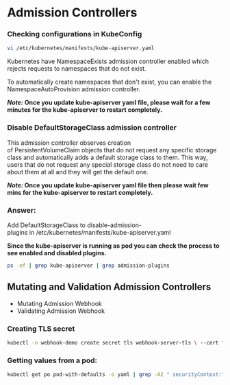 # Admission Controllers

### Checking configurations in KubeConfig

```bash
vi /etc/kubernetes/manifests/kube-apiserver.yaml
```

Kubernetes have NamespaceExists admission controller enabled which rejects requests to namespaces that do not exist. 

To automatically create namespaces that don't exist, you can enable the NamespaceAutoProvision admission controller.

***Note:* Once you update kube-apiserver yaml file, please wait for a few minutes for the kube-apiserver to restart completely.**

### Disable DefaultStorageClass admission controller

This admission controller observes creation of PersistentVolumeClaim objects that do not request any specific storage class and automatically adds a default storage class to them. This way, users that do not request any special storage class do not need to care about them at all and they will get the default one.

***Note:* Once you update kube-apiserver yaml file then please wait few mins for the kube-apiserver to restart completely.**

### Answer:

Add DefaultStorageClass to disable-admission-plugins in /etc/kubernetes/manifests/kube-apiserver.yaml

**Since the kube-apiserver is running as pod you can check the process to see enabled and disabled plugins.**

```bash
ps -ef | grep kube-apiserver | grep admission-plugins
```

## **Mutating and Validation Admission Controllers**

- Mutating Admission Webhook
- Validating Admission Webhook

### Creating TLS secret

```bash
kubectl -n webhook-demo create secret tls webhook-server-tls \ --cert "/root/keys/webhook-server-tls.crt" \ --key "/root/keys/webhook-server-tls.key"
```

### Getting values from a pod:

```bash
kubectl get po pod-with-defaults -o yaml | grep -A2 " securityContext:"
```